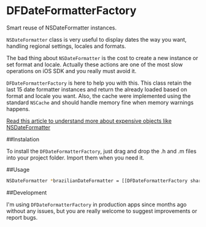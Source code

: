 # DFDateFormatterFactory

Smart reuse of NSDateFormatter instances.

`NSDateFormatter` class is very useful to display dates the way you want, handling regional settings, locales and formats. 

The bad thing about `NSDateFormatter` is the cost to create a new instance or set format and locale. Actually these actions are one of the most slow operations on iOS SDK and you really must avoid it.

`DFDateFormatterFactory` is here to help you with this. This class retain the last 15 date formatter instances and return the already loaded based on format and locale you want. Also, the cache were implemented using the standard `NSCache` and should handle memory fine when memory warnings happens. 


[Read this article to understand more about expensive objects like NSDateFormatter](http://www.raywenderlich.com/31166/25-ios-app-performance-tips-tricks#reuseobjects)


##Instalation

To install the `DFDateFormatterFactory`, just drag and drop the .h and .m files into your project folder. Import them when you need it.


##Usage

```bash
NSDateFormatter *brazilianDateFormatter = [[DFDateFormatterFactory sharedFactory] dateFormatterWithFormat:@"dd/MM/yyyy" andLocaleIdentifier:@"pt-BR"];
```


##Development

I'm using `DFDateFormatterFactory` in production apps since months ago without any issues, but you are really welcome to suggest improvements or report bugs.
